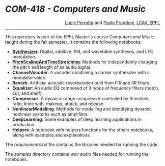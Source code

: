 # <i>COM-418 - Computers and Music</i>

<div align="right"><a href="https://people.epfl.ch/lucie.perrotta">Lucie Perrotta</a> and <a href="https://people.epfl.ch/paolo.prandoni">Paolo Prandoni</a>, <a href="https://www.epfl.ch/labs/lcav/">LCAV, EPFL</a></div>

---
This repository is part of the EPFL Master's course *Computers and Music* taught during the fall semester. It contains the following notebooks:

- **[Synthesizer](./Synthesizer.ipynb)**: Digital, additive, FM, and wavetable syntheses, and LFO modulation.
- **[PitchScalingAndTimeStretching](./PitchScalingAndTimeStretching.ipynb)**: Methods for independently changing the pitch and length of an audio signal.
- **ChannelVocoder**: A vocoder combining a carrier synthesizer with a modulator voice.
- **Reverb**: Artificial acoustic reverberation built from FIR and IIR filters.
- **Equalizer**: An audio EQ composed of 3 types of frequency filters (notch, cut, and shelf).
- **Compressor**: A dynamic range compressor controlled by threshold, ratio, knee with, makeup, attack, and release.
- **NonlinearModelling**: Methods for modelling and identifying dynamic nonlinear systems such as amplifiers.
- **DeepLearning**: Some examples of deep learning applications in production.
- **Helpers**: A notebook with helpers functions for the others notebooks, along with examples and explanations.

The *requirements.txt* file contains the libraries needed for running the code.

The *samples* directory contains *wav* audio files needed for running the notebooks.